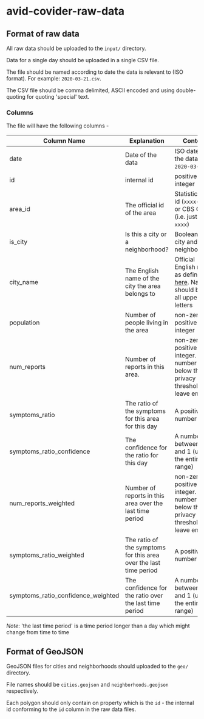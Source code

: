 # avid-covider-raw-data

## Format of raw data 

All raw data should be uploaded to the `input/` directory.

Data for a single day should be uploaded in a single CSV file.

The file should be named according to date the data is relevant to (ISO format). For example: `2020-03-21.csv`.

The CSV file should be comma delimited, ASCII encoded and using double-quoting for quoting 'special' text.

### Columns

The file will have the following columns -

| Column Name | Explanation | Content |
|---|---|---|
| date | Date of the data | ISO date of the data (e.g. `2020-03-21`) |
| id | internal id | positive integer |
| area_id | The official id of the area | Statistic Area id (`xxxx-yy`) or CBS City id (i.e. just the `xxxx`) |
| is_city | Is this a city or a neighborhood? | Boolean, 1 for city and 0 for neighborhood |
| city_name | The English name of the city the area belongs to | Official English name as defined [here](https://data.gov.il/dataset/citiesandsettelments). Name should be in all uppercase letters |
| population | Number of people living in the area | non-zero positive integer |
| num_reports | Number of reports in this area. | non-zero positive integer. If number is below the privacy threshold, leave empty |
| symptoms_ratio | The ratio of the symptoms for this area for this day | A positive number  |
| symptoms_ratio_confidence | The confidence for the ratio for this day | A number between 0 and 1 (using the entire range) |
| num_reports_weighted | Number of reports in this area over the last time period | non-zero positive integer. If number is below the privacy threshold, leave empty |
| symptoms_ratio_weighted | The ratio of the symptoms for this area over the last time period | A positive number  |
| symptoms_ratio_confidence_weighted | The confidence for the ratio over the last time period | A number between 0 and 1 (using the entire range) |


*Note*: 'the last time period' is a time period longer than a day which might change from time to time

## Format of GeoJSON

GeoJSON files for cities and neighborhoods should uploaded to the `geo/` directory.

File names should be `cities.geojson` and `neighborhoods.geojson` respectively.

Each polygon should only contain on property which is the `id` - the internal id conforming to the `id` column in the raw data files.